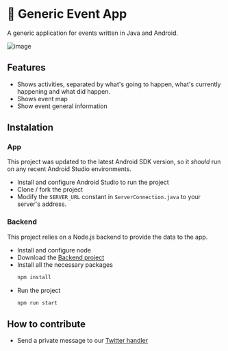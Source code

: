 # 📱 Generic Event App

A generic application for events written in Java and Android.

![image](https://drive.google.com/uc?export=view&id=1ARf46QQieeOE8amDzAXG0FyJDJYLEFDL)

## Features

- Shows activities, separated by what's going to happen, what's currently happening and what did happen.
- Shows event map
- Show event general information

## Instalation

### App

This project was updated to the latest Android SDK version, so it _should_ run on any recent Android Studio environments.

- Install and configure Android Studio to run the project
- Clone / fork the project
- Modify the `SERVER_URL` constant in `ServerConnection.java` to your server's address.

### Backend

This project relies on a Node.js backend to provide the data to the app.

- Install and configure node
- Download the [Backend project](https://github.com/channelmobiledev/GenericEventBackend)
- Install all the necessary packages
  ```bash
  npm install
  ```
- Run the project
  ```bash
  npm run start
  ```

## How to contribute

- Send a private message to our [Twitter handler ](https://twitter.com/chanmobiledev)
